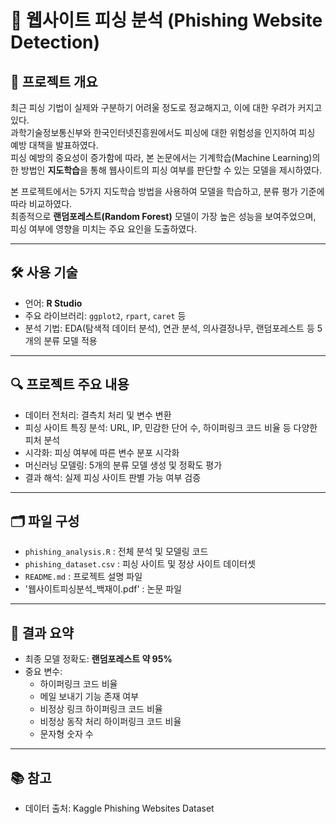 # 📄 웹사이트 피싱 분석 (Phishing Website Detection)

## 📌 프로젝트 개요
최근 피싱 기법이 실제와 구분하기 어려울 정도로 정교해지고, 이에 대한 우려가 커지고 있다.  
과학기술정보통신부와 한국인터넷진흥원에서도 피싱에 대한 위험성을 인지하여 피싱 예방 대책을 발표하였다.  
피싱 예방의 중요성이 증가함에 따라, 본 논문에서는 기계학습(Machine Learning)의 한 방법인 **지도학습**을 통해 웹사이트의 피싱 여부를 판단할 수 있는 모델을 제시하였다.  

본 프로젝트에서는 5가지 지도학습 방법을 사용하여 모델을 학습하고, 분류 평가 기준에 따라 비교하였다.  
최종적으로 **랜덤포레스트(Random Forest)** 모델이 가장 높은 성능을 보여주었으며, 피싱 여부에 영향을 미치는 주요 요인을 도출하였다.

---

## 🛠️ 사용 기술
- 언어: **R Studio**
- 주요 라이브러리: `ggplot2`, `rpart`, `caret` 등
- 분석 기법: EDA(탐색적 데이터 분석), 연관 분석, 의사결정나무, 랜덤포레스트 등 5개의 분류 모델 적용

---

## 🔍 프로젝트 주요 내용
- 데이터 전처리: 결측치 처리 및 변수 변환
- 피싱 사이트 특징 분석: URL, IP, 민감한 단어 수, 하이퍼링크 코드 비율 등 다양한 피처 분석
- 시각화: 피싱 여부에 따른 변수 분포 시각화
- 머신러닝 모델링: 5개의 분류 모델 생성 및 정확도 평가
- 결과 해석: 실제 피싱 사이트 판별 가능 여부 검증

---

## 🗂️ 파일 구성
- `phishing_analysis.R` : 전체 분석 및 모델링 코드
- `phishing_dataset.csv` : 피싱 사이트 및 정상 사이트 데이터셋
- `README.md` : 프로젝트 설명 파일
- '웹사이트피싱분석_백재이.pdf' : 논문 파일
---

## 🚀 결과 요약
- 최종 모델 정확도: **랜덤포레스트 약 95%**
- 중요 변수:
  - 하이퍼링크 코드 비율
  - 메일 보내기 기능 존재 여부
  - 비정상 링크 하이퍼링크 코드 비율
  - 비정상 동작 처리 하이퍼링크 코드 비율
  - 문자형 숫자 수

---

## 📚 참고
- 데이터 출처: Kaggle Phishing Websites Dataset

